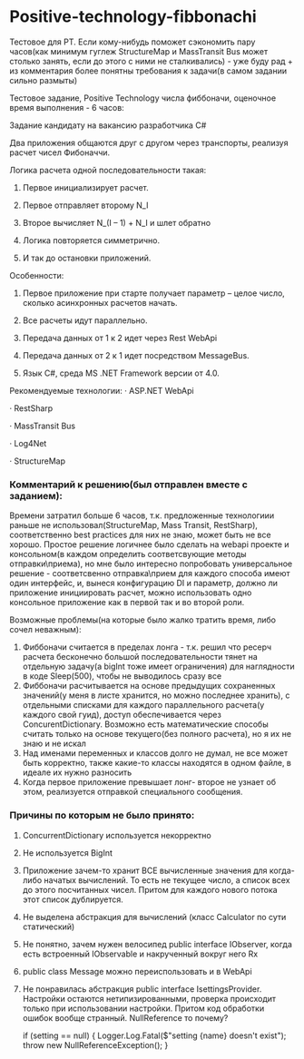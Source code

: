 # Positive-technology-fibbonachi
Тестовое для PT.
Если кому-нибудь поможет сэкономить пару часов(как минимум гуглеж StructureMap и MassTransit Bus может столько занять, если до этого с ними не сталкивались) - уже буду рад + из комментария более понятны требования к задачи(в самом задании сильно размыты)


Тестовое задание, Positive Technology числа фиббоначи, оценочное время выполнения - 6 часов:

Задание кандидату на вакансию разработчика C#

Два приложения общаются друг с другом через транспорты, реализуя расчет чисел Фибоначчи.

Логика расчета одной последовательности такая:

1. Первое инициализирует расчет.

2. Первое отправляет второму N_I

3. Второе вычисляет N_(I – 1) + N_I и шлет обратно

4. Логика повторяется симметрично.

5. И так до остановки приложений.

Особенности:

1. Первое приложение при старте получает параметр – целое число, сколько асинхронных расчетов начать.

2. Все расчеты идут параллельно.

3. Передача данных от 1 к 2 идет через Rest WebApi

4. Передача данных от 2 к 1 идет посредством MessageBus.

5. Язык C#, среда MS .NET Framework версии от 4.0.

Рекомендуемые технологии: · ASP.NET WebApi

· RestSharp

· MassTransit Bus

· Log4Net

· StructureMap


### Комментарий к решению(был отправлен вместе с заданием):

Времени затратил больше 6 часов, т.к. предложенные технологиии раньше не использовал(StructureMap, Mass Transit, RestSharp), соответственно best practices для них не знаю, может быть не все хорошо.
Простое решение  логичнее было сделать на webapi проекте и консольном(в каждом определить соответсвующие методы отправки\приема), но мне было интересно попробовать универсальное решение - соответсвенно отправка\прием для каждого способа имеют один интерфейс, и, вынеся конфигурацию DI и параметр, должно ли приложение инициировать расчет, можно использовать одно консольное приложение как в первой так и во второй роли.
 
 Возможные проблемы(на которые было жалко тратить время, либо сочел неважным):
1) Фиббоначи считается в пределах лонга - т.к. решил что ресерч расчета бесконечно большой последовательности тянет на отдельную задачу(а bigInt тоже имеет ограничения) для наглядности в коде Sleep(500), чтобы не выводилось сразу все
2) Фиббоначи расчитывается на основе предыдущих сохраненных значений(у меня в листе хранится, но можно последнее хранить), с отдельными списками для каждого параллельного расчета(у каждого свой гуид), доступ обеспечивается через ConcurentDictionary. Возможно есть математические способы считать только на основе текущего(без полного расчета), но я их не знаю и не искал
3) Над именами переменных и классов долго не думал, не все может быть корректно, также какие-то классы находятся в одном файле, в идеале их нужно разносить
4) Когда первое приложение превышает лонг- второе не узнает об этом, реализуется отправкой специального сообщения.


### Причины по которым не было принято:

1) ConcurrentDictionary используется некорректно
2) Не используется BigInt
3) Приложение зачем-то хранит ВСЕ вычисленные значения для когда-либо начатых вычислений. То есть не текущее число, а список всех до этого посчитанных чисел. Притом для каждого нового потока этот список дублируется.
4) Не выделена абстракция для вычислений (класс Calculator по сути статический)
5) Не понятно, зачем нужен велосипед public interface IObserver, когда есть встроенный IObservable и накрученный вокруг него Rx
6) public class Message можно переиспользовать и в WebApi
7) Не понравилась абстракция public interface IsettingsProvider. Настройки остаются нетипизированными, проверка происходит только при использовании настройки. Притом код обработки ошибок вообще странный. NullReference то почему? 

     if (setting == null)
            {
                Logger.Log.Fatal($"setting {name} doesn't exist");
                throw new NullReferenceException();
            }



